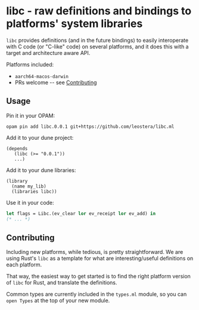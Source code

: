 # libc - raw definitions and bindings to platforms' system libraries

`libc` provides definitions (and in the future bindings) to easily interoperate
with C code (or "C-like" code) on several platforms, and it does this with a
target and architecture aware API.

Platforms included:

* `aarch64-macos-darwin`
* PRs welcome -- see [Contributing](#contributing)

## Usage

Pin it in your OPAM:

```
opam pin add libc.0.0.1 git+https://github.com/leostera/libc.ml
```

Add it to your dune project:

```
(depends 
   (libc (>= "0.0.1"))
   ...)
```

Add it to your dune libraries:

```
(library
  (name my_lib)
  (libraries libc))
```

Use it in your code:

```ocaml
let flags = Libc.(ev_clear lor ev_receipt lor ev_add) in
(* ... *)
```

## Contributing

Including new platforms, while tedious, is pretty straightforward. We are using Rust's `libc` as a template for what are interesting/useful definitions on each platform.

That way, the easiest way to get started is to find the right platform version
of `libc` for Rust, and translate the definitions.

Common types are currently included in the `types.ml` module, so you can `open
Types` at the top of your new module.

